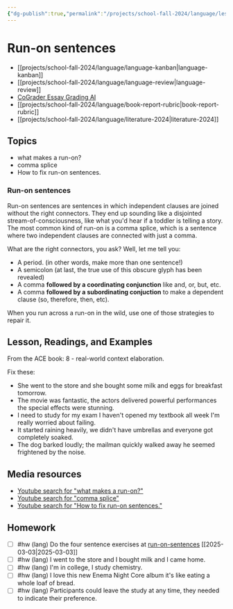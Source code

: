 ```yaml
---
{"dg-publish":true,"permalink":"/projects/school-fall-2024/language/lessons/run-on-sentences/"}
---
```



#  Run-on sentences

- [[projects/school-fall-2024/language/language-kanban\|language-kanban]]
- [[projects/school-fall-2024/language/language-review\|language-review]]
- [CoGrader Essay Grading AI](https://v2.cograder.com/app)
- [[projects/school-fall-2024/language/book-report-rubric\|book-report-rubric]]
- [[projects/school-fall-2024/language/literature-2024\|literature-2024]]


## Topics


- what makes a run-on?
- comma splice
- How to fix run-on sentences.

### Run-on sentences

Run-on sentences are sentences in which independent clauses are joined without the right connectors. They end up sounding like a disjointed stream-of-consciousness, like what you'd hear if a toddler is telling a story. The most common kind of run-on is a comma splice, which is a sentence where two independent clauses are connected with just a comma.

What are the right connectors, you ask? Well, let me tell you:

- A period. (in other words, make more than one sentence!)
- A semicolon (at last, the true use of this obscure glyph has been revealed)
- A comma **followed by a coordinating conjunction** like and, or, but, etc.
- A comma **followed by a subordinating conjuction** to make a dependent clause (so, therefore, then, etc).

When you run across a run-on in the wild, use one of those strategies to repair it.

## Lesson, Readings, and Examples

From the ACE book: 8 - real-world context elaboration.


Fix these:

- She went to the store and she bought some milk and eggs for breakfast tomorrow.
- The movie was fantastic, the actors delivered powerful performances the special effects were stunning.
- I need to study for my exam I haven't opened my textbook all week I'm really worried about failing.
- It started raining heavily, we didn't have umbrellas and everyone got completely soaked.
- The dog barked loudly; the mailman quickly walked away he seemed frightened by the noise.

## Media resources

- [Youtube search for "what makes a run-on?"](https://www.youtube.com/results?search_query=what%20makes%20a%20run-on?) 
- [Youtube search for "comma splice"](https://www.youtube.com/results?search_query=comma%20splice) 
- [Youtube search for "How to fix run-on sentences."](https://www.youtube.com/results?search_query=How%20to%20fix%20run-on%20sentences.) 

## Homework

- [ ] #hw (lang) Do the four sentence exercises at [run-on-sentences](https://school.ginosterous.com/projects/school-fall-2024/language/lessons/run-on-sentences) [[2025-03-03\|2025-03-03]]
- [ ] #hw (lang) I went to the store and I bought milk and I came home. 
- [ ] #hw (lang) I'm in college, I study chemistry. 
- [ ] #hw (lang) I love this new Enema Night Core album it's like eating a whole loaf of bread. 
- [ ] #hw (lang) Participants could leave the study at any time, they needed to indicate their preference. 
